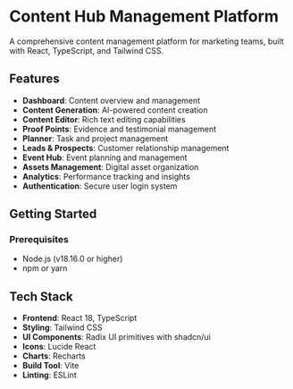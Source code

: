 # Content Hub Management Platform

A comprehensive content management platform for marketing teams, built with React, TypeScript, and Tailwind CSS.

## Features

- **Dashboard**: Content overview and management
- **Content Generation**: AI-powered content creation
- **Content Editor**: Rich text editing capabilities
- **Proof Points**: Evidence and testimonial management
- **Planner**: Task and project management
- **Leads & Prospects**: Customer relationship management
- **Event Hub**: Event planning and management
- **Assets Management**: Digital asset organization
- **Analytics**: Performance tracking and insights
- **Authentication**: Secure user login system

## Getting Started

### Prerequisites

- Node.js (v18.16.0 or higher)
- npm or yarn

## Tech Stack

- **Frontend**: React 18, TypeScript
- **Styling**: Tailwind CSS
- **UI Components**: Radix UI primitives with shadcn/ui
- **Icons**: Lucide React
- **Charts**: Recharts
- **Build Tool**: Vite
- **Linting**: ESLint
